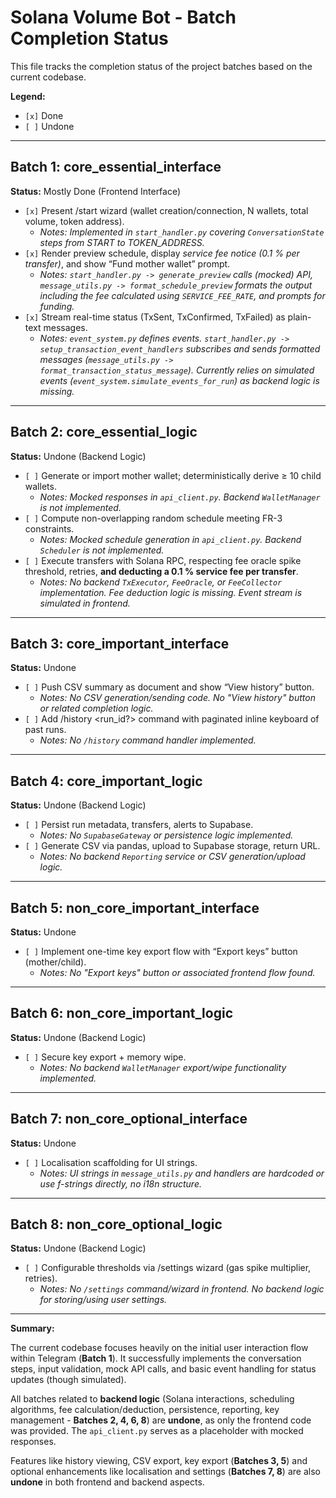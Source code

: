 # Solana Volume Bot - Batch Completion Status

This file tracks the completion status of the project batches based on the current codebase.

**Legend:**
- `[x]` Done
- `[ ]` Undone

---

## Batch 1: core_essential_interface

**Status:** Mostly Done (Frontend Interface)

*   `[x]` Present /start wizard (wallet creation/connection, N wallets, total volume, token address).
    *   _Notes: Implemented in `start_handler.py` covering `ConversationState` steps from START to TOKEN_ADDRESS._
*   `[x]` Render preview schedule, display *service fee notice (0.1 % per transfer)*, and show “Fund mother wallet” prompt.
    *   _Notes: `start_handler.py -> generate_preview` calls (mocked) API, `message_utils.py -> format_schedule_preview` formats the output including the fee calculated using `SERVICE_FEE_RATE`, and prompts for funding._
*   `[x]` Stream real-time status (TxSent, TxConfirmed, TxFailed) as plain-text messages.
    *   _Notes: `event_system.py` defines events. `start_handler.py -> setup_transaction_event_handlers` subscribes and sends formatted messages (`message_utils.py -> format_transaction_status_message`). Currently relies on simulated events (`event_system.simulate_events_for_run`) as backend logic is missing._

---

## Batch 2: core_essential_logic

**Status:** Undone (Backend Logic)

*   `[ ]` Generate or import mother wallet; deterministically derive ≥ 10 child wallets.
    *   _Notes: Mocked responses in `api_client.py`. Backend `WalletManager` is not implemented._
*   `[ ]` Compute non-overlapping random schedule meeting FR-3 constraints.
    *   _Notes: Mocked schedule generation in `api_client.py`. Backend `Scheduler` is not implemented._
*   `[ ]` Execute transfers with Solana RPC, respecting fee oracle spike threshold, retries, **and deducting a 0.1 % service fee per transfer**.
    *   _Notes: No backend `TxExecutor`, `FeeOracle`, or `FeeCollector` implementation. Fee deduction logic is missing. Event stream is simulated in frontend._

---

## Batch 3: core_important_interface

**Status:** Undone

*   `[ ]` Push CSV summary as document and show “View history” button.
    *   _Notes: No CSV generation/sending code. No "View history" button or related completion logic._
*   `[ ]` Add /history <run_id?> command with paginated inline keyboard of past runs.
    *   _Notes: No `/history` command handler implemented._

---

## Batch 4: core_important_logic

**Status:** Undone (Backend Logic)

*   `[ ]` Persist run metadata, transfers, alerts to Supabase.
    *   _Notes: No `SupabaseGateway` or persistence logic implemented._
*   `[ ]` Generate CSV via pandas, upload to Supabase storage, return URL.
    *   _Notes: No backend `Reporting` service or CSV generation/upload logic._

---

## Batch 5: non_core_important_interface

**Status:** Undone

*   `[ ]` Implement one-time key export flow with “Export keys” button (mother/child).
    *   _Notes: No "Export keys" button or associated frontend flow found._

---

## Batch 6: non_core_important_logic

**Status:** Undone (Backend Logic)

*   `[ ]` Secure key export + memory wipe.
    *   _Notes: No backend `WalletManager` export/wipe functionality implemented._

---

## Batch 7: non_core_optional_interface

**Status:** Undone

*   `[ ]` Localisation scaffolding for UI strings.
    *   _Notes: UI strings in `message_utils.py` and handlers are hardcoded or use f-strings directly, no i18n structure._

---

## Batch 8: non_core_optional_logic

**Status:** Undone (Backend Logic)

*   `[ ]` Configurable thresholds via /settings wizard (gas spike multiplier, retries).
    *   _Notes: No `/settings` command/wizard in frontend. No backend logic for storing/using user settings._

---

**Summary:**

The current codebase focuses heavily on the initial user interaction flow within Telegram (**Batch 1**). It successfully implements the conversation steps, input validation, mock API calls, and basic event handling for status updates (though simulated).

All batches related to **backend logic** (Solana interactions, scheduling algorithms, fee calculation/deduction, persistence, reporting, key management - **Batches 2, 4, 6, 8**) are **undone**, as only the frontend code was provided. The `api_client.py` serves as a placeholder with mocked responses.

Features like history viewing, CSV export, key export (**Batches 3, 5**) and optional enhancements like localisation and settings (**Batches 7, 8**) are also **undone** in both frontend and backend aspects.